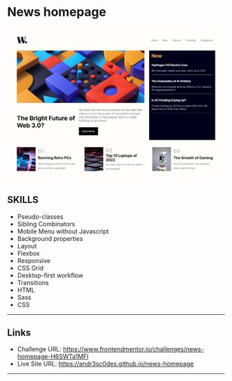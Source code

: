 # News homepage

![News Homepage](./results/portfolio_22.png)

## SKILLS

- Pseudo-classes
- Sibling Combinators
- Mobile Menu without Javascript
- Background properties
- Layout
- Flexbox
- Responsive
- CSS Grid
- Desktop-first workflow
- Transitions
- HTML
- Sass
- CSS

---
## Links

- Challenge URL: https://www.frontendmentor.io/challenges/news-homepage-H6SWTa1MFl
- Live Site URL: https://andr3sc0des.github.io/news-homepage

---